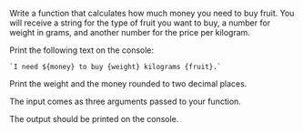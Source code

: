 Write a function that calculates how much money you need to buy fruit. You will receive a string for the type of fruit you want to buy, a number for weight in grams, and another number for the price per kilogram. 

Print the following text on the console:

    `I need ${money} to buy {weight} kilograms {fruit}.`

Print the weight and the money rounded to two decimal places.

The input comes as three arguments passed to your function.

The output should be printed on the console.
